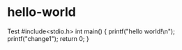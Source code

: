 # hello-world
Test
#include<stdio.h>
int main()
{
  printf("hello world!\n");
  printf("change1");
  return 0;
}
